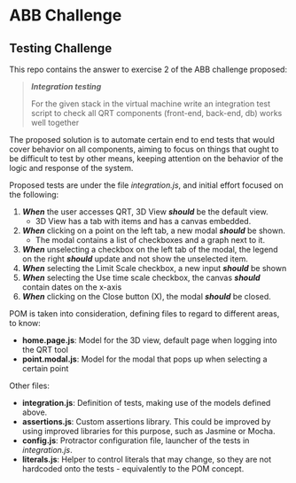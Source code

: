 # ABB Challenge
## Testing Challenge 

This repo contains the answer to exercise 2 of the ABB challenge proposed:

>_**Integration testing**_
>
>For the given stack in the virtual machine write an integration test script to check all QRT components (front-end, back-end, db) works well together

The proposed solution is to automate certain end to end tests that would cover behavior on all components, aiming to focus on things that ought to be difficult to test by other means, keeping attention on the behavior of the logic and response of the system.

Proposed tests are under the file *integration.js*, and initial effort focused on the following:

1. _**When**_ the user accesses QRT, 3D View _**should**_ be the default view.
    * 3D View has a tab with items and has a canvas embedded.
2. _**When**_ clicking on a point on the left tab, a new modal  _**should**_ be shown.
    * The modal contains a list of checkboxes and a graph next to it.
3. _**When**_ unselecting a checkbox on the left tab of the modal, the legend on the right  _**should**_ update and not show the unselected item.
4. _**When**_ selecting the Limit Scale checkbox, a new input  _**should**_ be shown
5. _**When**_ selecting the Use time scale checkbox, the canvas  _**should**_ contain dates on the x-axis
6. _**When**_ clicking on the Close button (X), the modal  _**should**_ be closed.

POM is taken into consideration, defining files to regard to different areas, to know:
* **home.page.js**: Model for the 3D view, default page when logging into the QRT tool
* **point.modal.js**: Model for the modal that pops up when selecting a certain point

Other files:
* **integration.js**: Definition of tests, making use of the models defined above.
* **assertions.js**: Custom assertions library. This could be improved by using improved libraries for this purpose, such as Jasmine or Mocha.
* **config.js**: Protractor configuration file, launcher of the tests in _integration.js_.
* **literals.js**: Helper to control literals that may change, so they are not hardcoded onto the tests - equivalently to the POM concept.



